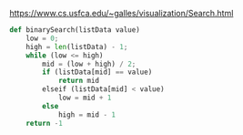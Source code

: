 https://www.cs.usfca.edu/~galles/visualization/Search.html

~~~python
def binarySearch(listData value) 
    low = 0;
	high = len(listData) - 1;
	while (low <= high) 
        mid = (low + high) / 2;
	    if (listData[mid] == value)
            return mid
        elseif (listData[mid] < value)
            low = mid + 1
        else 
            high = mid - 1
    return -1
~~~



